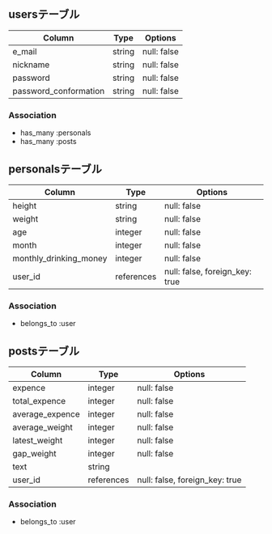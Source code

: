 ## usersテーブル

| Column                | Type    | Options     |
| --------------------- | ------- | ----------- |
| e_mail                | string  | null: false |
| nickname              | string  | null: false |
| password              | string  | null: false |
| password_conformation | string  | null: false |


### Association
- has_many   :personals
- has_many   :posts

## personalsテーブル

| Column                 | Type       | Options                        |
| ---------------------- | ---------- | ------------------------------ |
| height                 | string     | null: false                    |
| weight                 | string     | null: false                    |
| age                    | integer    | null: false                    |
| month                  | integer    | null: false                    |
| monthly_drinking_money | integer    | null: false                    |
| user_id                | references | null: false, foreign_key: true |

### Association
- belongs_to  :user 

## postsテーブル

| Column          | Type       | Options                        |
| --------------- | ---------- | ------------------------------ |
| expence         | integer    | null: false                    |
| total_expence   | integer    | null: false                    |
| average_expence | integer    | null: false                    |
| average_weight  | integer    | null: false                    |
| latest_weight   | integer    | null: false                    |
| gap_weight      | integer    | null: false                    |
| text            | string     |                                |
| user_id         | references | null: false, foreign_key: true |

### Association
- belongs_to  :user 

